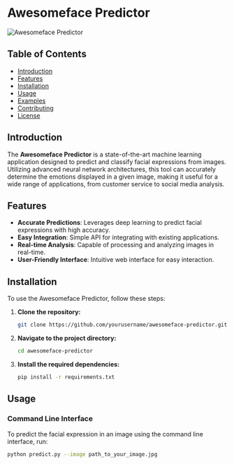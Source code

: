 # Awesomeface Predictor

![Awesomeface Predictor](path_to_your_logo_image)

## Table of Contents

- [Introduction](#introduction)
- [Features](#features)
- [Installation](#installation)
- [Usage](#usage)
- [Examples](#examples)
- [Contributing](#contributing)
- [License](#license)

## Introduction

The **Awesomeface Predictor** is a state-of-the-art machine learning application designed to predict and classify facial expressions from images. Utilizing advanced neural network architectures, this tool can accurately determine the emotions displayed in a given image, making it useful for a wide range of applications, from customer service to social media analysis.

## Features

- **Accurate Predictions**: Leverages deep learning to predict facial expressions with high accuracy.
- **Easy Integration**: Simple API for integrating with existing applications.
- **Real-time Analysis**: Capable of processing and analyzing images in real-time.
- **User-Friendly Interface**: Intuitive web interface for easy interaction.

## Installation

To use the Awesomeface Predictor, follow these steps:

1. **Clone the repository:**
    ```bash
    git clone https://github.com/yourusername/awesomeface-predictor.git
    ```
2. **Navigate to the project directory:**
    ```bash
    cd awesomeface-predictor
    ```
3. **Install the required dependencies:**
    ```bash
    pip install -r requirements.txt
    ```

## Usage

### Command Line Interface

To predict the facial expression in an image using the command line interface, run:

```bash
python predict.py --image path_to_your_image.jpg

